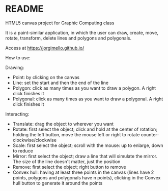 # README

HTML5 canvas project for Graphic Computing class

It is a paint-similar application, in which the user can draw, create, move, rotate, transform, delete lines and polygons and polygonals.

Access at https://jorgimello.github.io/

How to use:

Drawing:
  - Point: by clicking on the canvas
  - Line: set the start and then the end of the line
  - Polygon: click as many times as you want to draw a polygon. A right click finishes it
  - Polygonal: click as many times as you want to draw a polygonal. A right click finishes it
  
Interacting:
  - Translate: drag the object to wherever you want
  - Rotate: first select the object; click and hold at the center of rotation; holding the left button, move the mouse left or right to rotate counter-clockwise/clockwise
  - Scale: first select the object; scroll with the mouse: up to enlarge, down to reduce
  - Mirror: first select the object; draw a line that will simulate the mirror. The size of the line doesn't matter, just the position
  - Remove: first select the object; right button to remove
  - Convex hull: having at least three points in the canvas (lines have 2 points, polygons and polygonals have n points), clicking in the Convex hull button to generate it around the points

